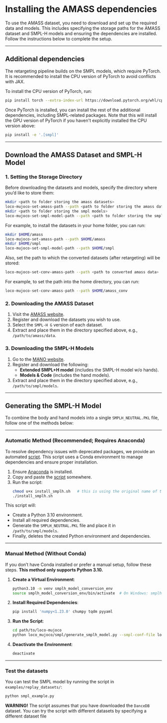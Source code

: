 # Installing the AMASS dependencies

To use the AMASS dataset, you need to download and set up the required data and models. This includes specifying the storage paths for the AMASS dataset and SMPL-H models and ensuring the dependencies are installed. Follow the instructions below to complete the setup.

---

## Additional dependencies

The retargeting pipeline builds on the SMPL models, which require PyTorch. It is recommended to install the CPU version of PyTorch to avoid conflicts with JAX.

To install the CPU version of PyTorch, run:

 ```bash
pip install torch --extra-index-url https://download.pytorch.org/whl/cpu
````

Once PyTorch is installed, you can install the rest of the additional dependencies, including SMPL-related packages. Note that this will install the GPU version of PyTorch if you haven't explicitly installed the CPU version above:
```bash
pip install -e '.[smpl]'
```

---

## Download the AMASS Dataset and SMPL-H Model

### 1. Setting the Storage Directory
Before downloading the datasets and models, specify the directory where you’d like to store them:



```bash
mkdir <path to folder storing the amass datasets>
loco-mujoco-set-amass-path --path <path to folder storing the amass datasets>
mkdir <path to folder storing the smpl models>
loco-mujoco-set-smpl-model-path --path <path to folder storing the smpl models>
```

For example, to install the datasets in your home folder, you can run:

```bash
mkdir $HOME/amass
loco-mujoco-set-amass-path --path $HOME/amass
mkdir $HOME/smpl
loco-mujoco-set-smpl-model-path --path $HOME/smpl
```

Also, set the path to which the converted datasets (after retargeting) will be stored:

```bash
loco-mujoco-set-conv-amass-path --path <path to converted amass data>
```

For example, to set the path into the home directory, you can run:

```bash
loco-mujoco-set-conv-amass-path --path $HOME/amass_conv
```


### 2. Downloading the AMASS Dataset
1. Visit the [AMASS website](https://amass.is.tue.mpg.de/index.html).
2. Register and download the datasets you wish to use.
3. Select the `SMPL-H G` version of each dataset.
4. Extract and place them in the directory specified above, e.g., `/path/to/amass/data`.

### 3. Downloading the SMPL-H Models
1. Go to the [MANO website](https://mano.is.tue.mpg.de/download.php).
2. Register and download the following:
   - **Extended SMPL+H model** (includes the SMPL-H model w/o hands).
   - **Models & Code** (includes the hand models).
3. Extract and place them in the directory specified above, e.g., `/path/to/smpl/models`.

---

## Generating the SMPL-H Model

To combine the body and hand models into a single `SMPLH_NEUTRAL.PKL` file, follow one of the methods below:

---

### Automatic Method (Recommended; Requires Anaconda)

To resolve dependency issues with deprecated packages, we provide an automated [script](./install_smplh.sh). This script uses a Conda environment to manage dependencies and ensure proper installation.

1. Ensure [Anaconda](https://www.anaconda.com/) is installed.
2. Copy and paste the [script](./install_smplh.sh) somewhere.
3. Run the script:
   ```bash
   chmod u+x install_smplh.sh   # this is using the original name of the script
   ./install_smplh.sh
   ```

This script will:
- Create a Python 3.10 environment.
- Install all required dependencies.
- Generate the `SMPLH_NEUTRAL.PKL` file and place it in `/path/to/smpl/models`.
- Finally, deletes the created Python environment and dependencies. 

---

### Manual Method (Without Conda)

If you don’t have Conda installed or prefer a manual setup, follow these steps. **This method only supports Python 3.10.**

1. **Create a Virtual Environment**:
   ```bash
   python3.10 -m venv smplh_model_conversion_env
   source smplh_model_conversion_env/bin/activate  # On Windows: smplh_model_conversion_env\Scripts\activate
   ```

2. **Install Required Dependencies**:
   ```bash
   pip install 'numpy<1.23.0' chumpy tqdm pyyaml
   ```

3. **Run the Script**:
   ```bash
   cd path/to/loco-mujoco
   python loco_mujoco/smpl/generate_smplh_model.py --smpl-conf-file loco_mujoco/smpl/conf_paths.yaml
   ```

4. **Deactivate the Environment**:
   ```bash
   deactivate
   ```
---

### Test the datasets
You can test the SMPL model by running the script in `examples/replay_datasets/`:

```bash
python smpl_example.py
```

**WARNING!** The script assumes that you have downloaded the `DanceDB` dataset. You can try the script with different datasets by specifying a different dataset file



